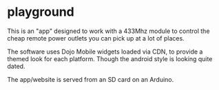 # playground

This is an "app" designed to work with a 433Mhz module to control the cheap remote power outlets you can pick up at a lot of places.

The software uses Dojo Mobile widgets loaded via CDN, to provide a themed look for each platform.  Though the android style is looking quite dated.

The app/website is served from an SD card on an Arduino.
